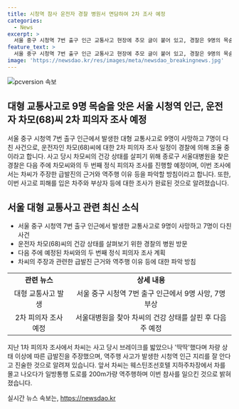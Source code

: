 ```yaml
---
title: 시청역 참사 운전자 경찰 병원서 면담하여 2차 조사 예정
categories:
  - News
excerpt: >
  서울 중구 시청역 7번 출구 인근 교통사고 현장에 추모 글이 붙어 있고, 경찰은 9명의 목숨을 앗아간 참사 운전자와 면담하며 2차 피의자 조사 일정을 조율 중. 운전자는 사고 직후 갈비뼈 골절로 입원했고, 경찰은 2차 조사에서 급발진 주장과 역주행 이유를 파악할 예정. 또한, 다른 차주와 부상자들에 대한 조사를 마쳤으며, 운전자는 주변 지리를 잘 알고 있었고, 이전에도 역주행 사고를 일으킨 적 있음.
feature_text: >
  서울 중구 시청역 7번 출구 인근 교통사고 현장에 추모 글이 붙어 있고, 경찰은 9명의 목숨을 앗아간 참사 운전자와 면담하며 2차 피의자 조사 일정을 조율 중. 운전자는 사고 직후 갈비뼈 골절로 입원했고, 경찰은 2차 조사에서 급발진 주장과 역주행 이유를 파악할 예정. 또한, 다른 차주와 부상자들에 대한 조사를 마쳤으며, 운전자는 주변 지리를 잘 알고 있었고, 이전에도 역주행 사고를 일으킨 적 있음.
image: 'https://newsdao.kr/res/images/meta/newsdao_breakingnews.jpg'
---
```


<p><img src="https://newsdao.kr/res/images/meta/newsdao_breakingnews.jpg" alt="pcversion 속보" /></p>

<h2 data-ke-size="size26">대형 교통사고로 9명 목숨을 앗은 서울 시청역 인근, 운전자 차모(68)씨 2차 피의자 조사 예정</h2>

<p data-ke-size="size16">서울 중구 시청역 7번 출구 인근에서 발생한 대형 교통사고로 9명이 사망하고 7명이 다친 사건으로, 운전자인 차모(68)씨에 대한 2차 피의자 조사 일정이 경찰에 의해 조율 중이라고 합니다. 사고 당시 차모씨의 건강 상태를 살피기 위해 종로구 서울대병원을 찾은 경찰은 다음 주에 차모씨와의 두 번째 정식 피의자 조사를 진행할 예정이며, 이번 조사에서는 차씨가 주장한 급발진의 근거와 역주행 이유 등을 파악할 방침이라고 합니다. 또한, 이번 사고로 피해를 입은 차주와 부상자 등에 대한 조사가 완료된 것으로 알려졌습니다.</p>

<h2 data-ke-size="size24">서울 대형 교통사고 관련 최신 소식</h2>

<ul>
  <li>서울 중구 시청역 7번 출구 인근에서 발생한 교통사고로 9명이 사망하고 7명이 다친 사건</li>
  <li>운전자 차모(68)씨의 건강 상태를 살펴보기 위한 경찰의 병원 방문</li>
  <li>다음 주에 예정된 차씨와의 두 번째 정식 피의자 조사 계획</li>
  <li>차씨의 주장과 관련한 급발진 근거와 역주행 이유 등에 대한 파악 방침</li>
</ul>

<table>
  <tr>
    <td style="text-align: center; height: 17px;"><b>관련 뉴스</b></td>
    <td style="text-align: center; height: 17px;"><b>상세 내용</b></td>
  </tr>
  <tr>
    <td style="text-align: center; height: 17px;">대형 교통사고 발생</td>
    <td style="text-align: center; height: 17px;">서울 중구 시청역 7번 출구 인근에서 9명 사망, 7명 부상</td>
  </tr>
  <tr>
    <td style="text-align: center; height: 17px;">2차 피의자 조사 예정</td>
    <td style="text-align: center; height: 17px;">서울대병원을 찾아 차씨의 건강 상태를 살핀 후 다음 주 예정</td>
  </tr>
</table>

<p data-ke-size="size16">지난 1차 피의자 조사에서 차씨는 사고 당시 브레이크를 밟았으나 '딱딱'했다며 차량 상태 이상에 따른 급발진을 주장했으며, 역주행 사고가 발생한 시청역 인근 지리를 잘 안다고 진술한 것으로 알려져 있습니다. 앞서 차씨는 웨스틴조선호텔 지하주차장에서 차를 몰고 나오다가 일방통행 도로를 200m가량 역주행하며 이번 참사를 일으킨 것으로 밝혀졌습니다.</p>
실시간 뉴스 속보는, <a href="https://newsdao.kr" rel="dofollow">https://newsdao.kr</a>


